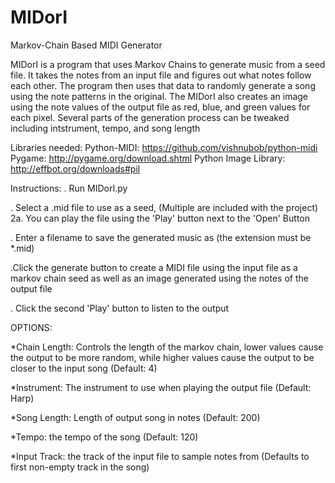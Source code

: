 # MIDorI
Markov-Chain Based MIDI Generator

MIDorI is a program that uses Markov Chains to generate music from a seed file.
It takes the notes from an input file and figures out what notes follow each other.
The program then uses that data to randomly generate a song using the note patterns in the original. The MIDorI also creates an image using the note values of the output file as red, blue, and green values for each pixel. Several parts of the generation process can be tweaked including intstrument, tempo, and song length

Libraries needed:
Python-MIDI: https://github.com/vishnubob/python-midi
Pygame: http://pygame.org/download.shtml
Python Image Library: http://effbot.org/downloads#pil

Instructions:
. Run MIDorI.py

. Select a .mid file to use as a seed, (Multiple are included with the project)
    2a. You can play the file using the 'Play' button next to the 'Open' Button

. Enter a filename to save the generated music as (the extension must be *.mid)

.Click the generate button to create a MIDI file using the input file as a markov chain seed
as well as an image generated using the notes of the output file

. Click the second 'Play' button to listen to the output


OPTIONS:

*Chain Length: Controls the length of the markov chain, lower values cause the output to be more random, while higher values cause the output to be closer to the input song (Default: 4)

*Instrument: The instrument to use when playing the output file (Default: Harp)

*Song Length: Length of output song in notes (Default: 200)

*Tempo: the tempo of the song (Default: 120)

*Input Track: the track of the input file to sample notes from (Defaults to first non-empty track in the song)
